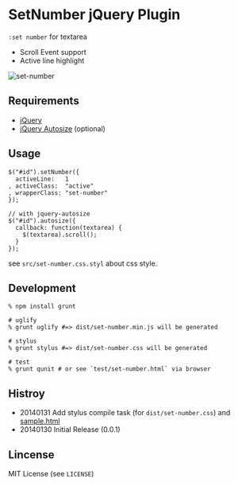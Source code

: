 # SetNumber jQuery Plugin

`:set number` for textarea

* Scroll Event support
* Active line highlight

![set-number](https://raw.github.com/grauwoelfchen/set-number/master/img/set-number-js.png)


## Requirements

* [jQuery](https://github.com/jquery/jquery)
* [jQuery Autosize](https://github.com/jackmoore/autosize) (optional)


## Usage

```
$("#id").setNumber({
  activeLine:   1
, activeClass:  "active"
, wrapperClass: "set-number"
});
```

```
// with jquery-autosize
$("#id").autosize({
  callback: function(textarea) {
    $(textarea).scroll();
  }
});
```

see `src/set-number.css.styl` about css style.


## Development

```
% npm install grunt

# uglify
% grunt uglify #=> dist/set-number.min.js will be generated

# stylus
% grunt stylus #=> dist/set-number.css will be generated

# test
% grunt qunit # or see `test/set-number.html` via browser
```

## Histroy

* 20140131 Add stylus compile task (for `dist/set-number.css`) and [sample.html](https://github.com/grauwoelfchen/set-number/blob/master/example/index.html)
* 20140130 Initial Release (0.0.1)


## Lincense

MIT License (see `LICENSE`)
